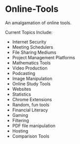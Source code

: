 # Online-Tools
An amalgamation of online tools.

Current Topics Include:
- Internet Security
- Meeting Schedulers
- File Sharing Mediums
- Project Management Platforms
- Mathematics Tools
- Video Production
- Podcasting 
- Image Manipulation
- Online Study Tools
- Websites
- Statistics
- Chrome Extensions
- Random, fun tools
- Financial Literacy
- Gaming
- Filtering
- PDF file manipulation
- Hosting
- Comparison Tools
